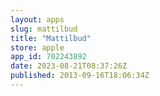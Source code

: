```yaml
---
layout: apps
slug: mattilbud
title: "Mattilbud"
store: apple
app_id: 702243892
date: 2023-08-21T08:37:26Z
published: 2013-09-16T18:06:34Z
---
```

